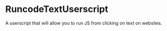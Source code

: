 # RuncodeTextUserscript
A userscript that will allow you to run JS from clicking on text on websites. 

